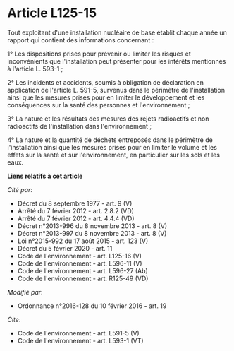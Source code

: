 # Article L125-15

Tout exploitant d'une installation nucléaire de base établit chaque année un rapport qui contient des informations
concernant : 

1° Les dispositions prises pour prévenir ou limiter les risques et inconvénients que l'installation peut présenter pour les
intérêts mentionnés à l'article L. 593-1 ; 

2° Les incidents et accidents, soumis à obligation de déclaration en application de l'article L. 591-5, survenus dans le
périmètre de l'installation ainsi que les mesures prises pour en limiter le développement et les conséquences sur la santé
des personnes et l'environnement ; 

3° La nature et les résultats des mesures des rejets radioactifs et non radioactifs de l'installation dans l'environnement ; 

4° La nature et la quantité de déchets entreposés dans le périmètre de l'installation ainsi que les mesures prises pour en
limiter le volume et les effets sur la santé et sur l'environnement, en particulier sur les sols et les eaux.

**Liens relatifs à cet article**

_Cité par_:

  - Décret du 8 septembre 1977 - art. 9 (V)
  - Arrêté du 7 février 2012 - art. 2.8.2 (VD)
  - Arrêté du 7 février 2012 - art. 4.4.4 (VD)
  - Décret n°2013-996 du 8 novembre 2013 - art. 8 (V)
  - Décret n°2013-997 du 8 novembre 2013 - art. 8 (V)
  - Loi n°2015-992 du 17 août 2015 - art. 123 (V)
  - Décret du 5 février 2020 - art. 11
  - Code de l'environnement - art. L125-16 (V)
  - Code de l'environnement - art. L596-11 (V)
  - Code de l'environnement - art. L596-27 (Ab)
  - Code de l'environnement - art. R125-49 (VD)

_Modifié par_:

  - Ordonnance n°2016-128 du 10 février 2016 - art. 19

_Cite_:

  - Code de l'environnement - art. L591-5 (V)
  - Code de l'environnement - art. L593-1 (VT)
